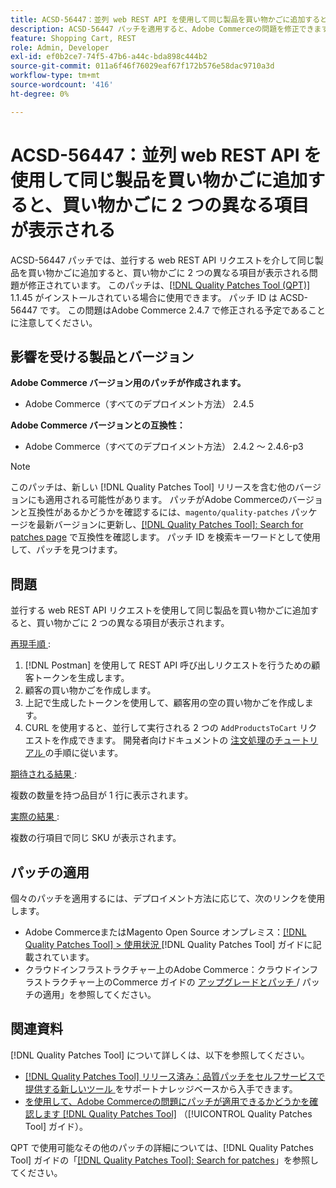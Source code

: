 ```yaml
---
title: ACSD-56447：並列 web REST API を使用して同じ製品を買い物かごに追加すると、買い物かごに 2 つの異なる項目が表示される
description: ACSD-56447 パッチを適用すると、Adobe Commerceの問題を修正できます。この問題では、並行する web REST API リクエストを使用して同じ商品を買い物かごに追加すると、買い物かごに 2 つの異なる商品が表示されます。
feature: Shopping Cart, REST
role: Admin, Developer
exl-id: ef0b2ce7-74f5-47b6-a44c-bda898c444b2
source-git-commit: 011a6f46f76029eaf67f172b576e58dac9710a3d
workflow-type: tm+mt
source-wordcount: '416'
ht-degree: 0%

---
```


# ACSD-56447：並列 web REST API を使用して同じ製品を買い物かごに追加すると、買い物かごに 2 つの異なる項目が表示される

ACSD-56447 パッチでは、並行する web REST API リクエストを介して同じ製品を買い物かごに追加すると、買い物かごに 2 つの異なる項目が表示される問題が修正されています。 このパッチは、[[!DNL Quality Patches Tool (QPT)]](https://experienceleague.adobe.com/ja/docs/commerce-operations/tools/quality-patches-tool/quality-patches-tool-to-self-serve-quality-patches) 1.1.45 がインストールされている場合に使用できます。 パッチ ID は ACSD-56447 です。 この問題はAdobe Commerce 2.4.7 で修正される予定であることに注意してください。

## 影響を受ける製品とバージョン

**Adobe Commerce バージョン用のパッチが作成されます。**

* Adobe Commerce（すべてのデプロイメント方法） 2.4.5

**Adobe Commerce バージョンとの互換性：**

* Adobe Commerce（すべてのデプロイメント方法） 2.4.2 ～ 2.4.6-p3

>[!NOTE]
>
>このパッチは、新しい [!DNL Quality Patches Tool] リリースを含む他のバージョンにも適用される可能性があります。 パッチがAdobe Commerceのバージョンと互換性があるかどうかを確認するには、`magento/quality-patches` パッケージを最新バージョンに更新し、[[!DNL Quality Patches Tool]: Search for patches page](https://experienceleague.adobe.com/tools/commerce-quality-patches/index.html?lang=ja) で互換性を確認します。 パッチ ID を検索キーワードとして使用して、パッチを見つけます。

## 問題

並行する web REST API リクエストを使用して同じ製品を買い物かごに追加すると、買い物かごに 2 つの異なる項目が表示されます。

<u> 再現手順 </u>:

1. [!DNL Postman] を使用して REST API 呼び出しリクエストを行うための顧客トークンを生成します。
1. 顧客の買い物かごを作成します。
1. 上記で生成したトークンを使用して、顧客用の空の買い物かごを作成します。
1. CURL を使用すると、並行して実行される 2 つの `AddProductsToCart` リクエストを作成できます。 開発者向けドキュメントの [ 注文処理のチュートリアル ](https://developer.adobe.com/commerce/webapi/rest/tutorials/orders/) の手順に従います。

<u> 期待される結果 </u>:

複数の数量を持つ品目が 1 行に表示されます。

<u> 実際の結果 </u>:

複数の行項目で同じ SKU が表示されます。

## パッチの適用

個々のパッチを適用するには、デプロイメント方法に応じて、次のリンクを使用します。

* Adobe CommerceまたはMagento Open Source オンプレミス：[[!DNL Quality Patches Tool] > 使用状況 ](/help/tools/quality-patches-tool/usage.md) [!DNL Quality Patches Tool] ガイドに記載されています。
* クラウドインフラストラクチャー上のAdobe Commerce：クラウドインフラストラクチャー上のCommerce ガイドの [ アップグレードとパッチ ](https://experienceleague.adobe.com/docs/commerce-cloud-service/user-guide/develop/upgrade/apply-patches.html?lang=ja)/ パッチの適用」を参照してください。

## 関連資料

[!DNL Quality Patches Tool] について詳しくは、以下を参照してください。

* [[!DNL Quality Patches Tool]  リリース済み：品質パッチをセルフサービスで提供する新しいツール ](https://experienceleague.adobe.com/ja/docs/commerce-operations/tools/quality-patches-tool/quality-patches-tool-to-self-serve-quality-patches) をサポートナレッジベースから入手できます。
* [ を使用して、Adobe Commerceの問題にパッチが適用できるかどうかを確認します  [!DNL Quality Patches Tool]](/help/tools/quality-patches-tool/patches-available-in-qpt/check-patch-for-magento-issue-with-magento-quality-patches.md) （[!UICONTROL Quality Patches Tool] ガイド）。


QPT で使用可能なその他のパッチの詳細については、[!DNL Quality Patches Tool] ガイドの「[[!DNL Quality Patches Tool]: Search for patches](https://experienceleague.adobe.com/tools/commerce-quality-patches/index.html?lang=ja)」を参照してください。
